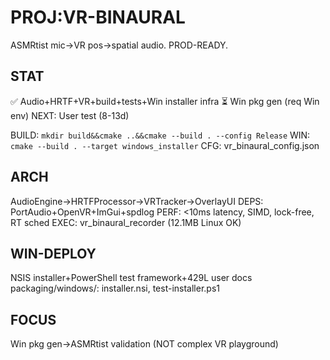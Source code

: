 # PROJ:VR-BINAURAL
ASMRtist mic→VR pos→spatial audio. PROD-READY.

## STAT
✅ Audio+HRTF+VR+build+tests+Win installer infra
⏳ Win pkg gen (req Win env)
NEXT: User test (8-13d)

BUILD: `mkdir build&&cmake ..&&cmake --build . --config Release`
WIN: `cmake --build . --target windows_installer`
CFG: vr_binaural_config.json

## ARCH
AudioEngine→HRTFProcessor→VRTracker→OverlayUI
DEPS: PortAudio+OpenVR+ImGui+spdlog
PERF: <10ms latency, SIMD, lock-free, RT sched
EXEC: vr_binaural_recorder (12.1MB Linux OK)

## WIN-DEPLOY
NSIS installer+PowerShell test framework+429L user docs
packaging/windows/: installer.nsi, test-installer.ps1

## FOCUS
Win pkg gen→ASMRtist validation (NOT complex VR playground)
